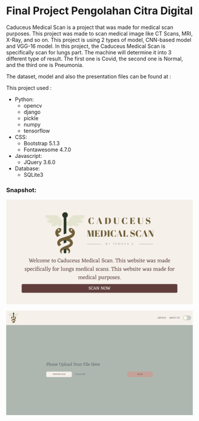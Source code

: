 <h1>Final Project Pengolahan Citra Digital</h1>
  
<p>
Caduceus Medical Scan is a project that was made for medical scan purposes. This project was made to scan medical image like CT Scans, MRI, X-Ray, and so on. This project is using 2 types of model, CNN-based model and VGG-16 model. In this project, the Caduceus Medical Scan is specifically scan for lungs part. The machine will determine it into 3 different type of result. The first one is Covid, the second one is Normal, and the third one is Pneumonia. 

The dataset, model and also the presentation files can be found at :
<link>

This project used : 
  <ul>
    <li>
      Python:
      <ul>
        <li>opencv</li>
        <li>django</li>
        <li>pickle</li>
        <li>numpy</li>
        <li>tensorflow</li>
      </ul>
    </li>
    <li>
    CSS:
    <ul>
        <li>Bootstrap 5.1.3</li>
        <li>Fontawesome 4.7.0</li>
    </ul>
    </li>
    <li>
    Javascript:
    <ul>
        <li>JQuery 3.6.0</li>
    </ul>
    </li>
    <li>
    Database:
    <ul>
        <li>SQLite3</li>
    </ul>
    </li>
  </ul>
  
  
</p>

<h3>Snapshot:</h3>

<p><img src="snapshot_1.png"></p>
<p><img src="snapshot_2.png"></p>
